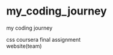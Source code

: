 # my_coding_journey
my coding journey
<!DOCTYPE html/>
<html>
<head>
<style>
    a{
        display:inline-block;
        width:50%;
        height:60px;
        text-decoration:none;


    }
</style>
</head>
<body>
<a title="team" target="_blank"href="https://nathnael1.github.io/my_coding_journey/site/css%20trial/1/week%204/teams.html">  css coursera final assignment website(team)</a>
</body>
</html>